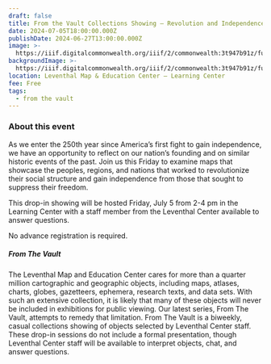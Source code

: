 ```yaml
---
draft: false
title: From the Vault Collections Showing — Revolution and Independence!
date: 2024-07-05T18:00:00.000Z
publishDate: 2024-06-27T13:00:00.000Z
image: >-
  https://iiif.digitalcommonwealth.org/iiif/2/commonwealth:3t947b91z/full/1200,/0/default.jpg
backgroundImage: >-
  https://iiif.digitalcommonwealth.org/iiif/2/commonwealth:3t947b91z/full/1200,/0/default.jpg
location: Leventhal Map & Education Center – Learning Center
fee: Free
tags:
  - from the vault
---
```


### About this event

As we enter the 250th year since America’s first fight to gain independence, we have an opportunity to reflect on our nation’s founding and on similar historic events of the past. Join us this Friday to examine maps that showcase the peoples, regions, and nations that worked to revolutionize their social structure and gain independence from those that sought to suppress their freedom.

This drop-in showing will be hosted Friday, July 5 from 2-4 pm in the Learning Center with a staff member from the Leventhal Center available to answer questions.

No advance registration is required.

##### ***From The Vault***

The Leventhal Map and Education Center cares for more than a quarter million cartographic and geographic objects, including maps, atlases, charts, globes, gazetteers, ephemera, research texts, and data sets. With such an extensive collection, it is likely that many of these objects will never be included in exhibitions for public viewing. Our latest series, From The Vault, attempts to remedy that limitation. From The Vault is a biweekly, casual collections showing of objects selected by Leventhal Center staff. These drop-in sessions do not include a formal presentation, though Leventhal Center staff will be available to interpret objects, chat, and answer questions.
